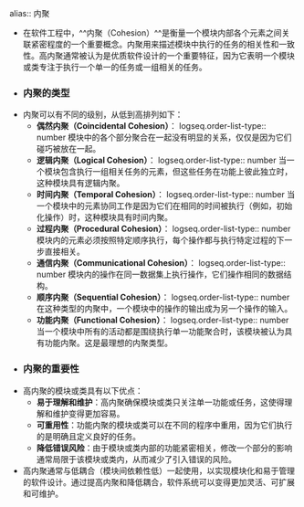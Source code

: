 alias:: 内聚

- 在软件工程中，^^内聚（Cohesion）^^是衡量一个模块内部各个元素之间关联紧密程度的一个重要概念。内聚用来描述模块中执行的任务的相关性和一致性。高内聚通常被认为是优质软件设计的一个重要特征，因为它表明一个模块或类专注于执行一个单一的任务或一组相关的任务。
- ### 内聚的类型
- 内聚可以有不同的级别，从低到高排列如下：
	- **偶然内聚（Coincidental Cohesion）**：
	  logseq.order-list-type:: number
	  模块中的各个部分聚合在一起没有明显的关系，仅仅是因为它们碰巧被放在一起。
	- **逻辑内聚（Logical Cohesion）**：
	  logseq.order-list-type:: number
	  当一个模块包含执行一组相关任务的元素，但这些任务在功能上彼此独立时，这种模块具有逻辑内聚。
	- **时间内聚（Temporal Cohesion）**：
	  logseq.order-list-type:: number
	  当一个模块中的元素协同工作是因为它们在相同的时间被执行（例如，初始化操作）时，这种模块具有时间内聚。
	- **过程内聚（Procedural Cohesion）**：
	  logseq.order-list-type:: number
	  模块内的元素必须按照特定顺序执行，每个操作都与执行特定过程的下一步直接相关。
	- **通信内聚（Communicational Cohesion）**：
	  logseq.order-list-type:: number
	  模块内的操作在同一数据集上执行操作，它们操作相同的数据结构。
	- **顺序内聚（Sequential Cohesion）**：
	  logseq.order-list-type:: number
	  在这种类型的内聚中，一个模块中的操作的输出成为另一个操作的输入。
	- **功能内聚（Functional Cohesion）**：
	  logseq.order-list-type:: number
	  当一个模块中所有的活动都是围绕执行单一功能聚合时，该模块被认为具有功能内聚。这是最理想的内聚类型。
- ### 内聚的重要性
- 高内聚的模块或类具有以下优点：
	- **易于理解和维护**：高内聚确保模块或类只关注单一功能或任务，这使得理解和维护变得更加容易。
	- **可重用性**：功能内聚的模块或类可以在不同的程序中重用，因为它们执行的是明确且定义良好的任务。
	- **降低错误风险**：由于模块或类内部的功能紧密相关，修改一个部分的影响通常局限于该模块或类内，从而减少了引入错误的风险。
- 高内聚通常与低耦合（模块间依赖性低）一起使用，以实现模块化和易于管理的软件设计。通过提高内聚和降低耦合，软件系统可以变得更加灵活、可扩展和可维护。